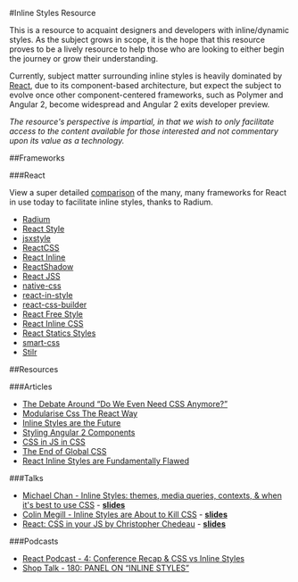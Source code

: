 #Inline Styles Resource

This is a resource to acquaint designers and developers with inline/dynamic styles. As the subject grows in scope, it is the hope that this resource proves to be a lively resource to help those who are looking to either begin the journey or grow their understanding.

Currently, subject matter surrounding inline styles is heavily dominated by [React](http://facebook.github.io/react/), due to its component-based architecture, but expect the subject to evolve once other component-centered frameworks, such as Polymer and Angular 2, become widespread and Angular 2 exits developer preview.

*The resource's perspective is impartial, in that we wish to only facilitate access to the content available for those interested and not commentary upon its value as a technology.*

##Frameworks

###React

View a super detailed [comparison](https://github.com/FormidableLabs/radium/blob/master/docs/comparison/README.md) of the many, many frameworks for React in use today to facilitate inline styles, thanks to Radium.

* [Radium](http://projects.formidablelabs.com/radium/)
* [React Style](https://github.com/js-next/react-style)
* [jsxstyle](https://github.com/petehunt/jsxstyle)
* [ReactCSS](https://github.com/casesandberg/reactcss)
* [React Inline](https://github.com/martinandert/react-inline)
* [ReactShadow](https://github.com/Wildhoney/ReactShadow)
* [React JSS](https://github.com/jsstyles/react-jss)
* [native-css](https://github.com/raphamorim/native-css)
* [react-in-style](https://github.com/ericwooley/react-in-style)
* [react-css-builder](https://github.com/jhudson8/react-css-builder)
* [React Free Style](https://github.com/blakeembrey/react-free-style)
* [React Inline CSS](https://github.com/RickWong/react-inline-css)
* [React Statics Styles](https://github.com/elierotenberg/react-statics-styles)
* [smart-css](https://github.com/hackhat/smart-css)
* [Stilr](https://github.com/kodyl/stilr)

##Resources

###Articles

* [The Debate Around “Do We Even Need CSS Anymore?”](https://css-tricks.com/the-debate-around-do-we-even-need-css-anymore/)
* [Modularise Css The React Way](https://medium.com/@jviereck/modularise-css-the-react-way-1e817b317b04)
* [Inline Styles are the Future](http://formidablelabs.com/blog/2015/03/01/launching-radium/)
* [Styling Angular 2 Components](http://blog.thoughtram.io/angular/2015/06/25/styling-angular-2-components.html)
* [CSS in JS in CSS](http://blog.namangoel.com/css-in-js-in-css)
* [The End of Global CSS](https://medium.com/seek-ui-engineering/the-end-of-global-css-90d2a4a06284)
* [React Inline Styles are Fundamentally Flawed](https://byjoeybaker.com/react-inline-styles)

###Talks

* [Michael Chan - Inline Styles: themes, media queries, contexts, & when it's best to use CSS](https://www.youtube.com/watch?v=ERB1TJBn32c) - **[slides](https://speakerdeck.com/chantastic/inline-styles-react-europe)**
* [Colin Megill - Inline Styles are About to Kill CSS](https://www.youtube.com/watch?v=NoaxsCi13yQ) - **[slides](https://docs.google.com/presentation/d/1pL8e2OC8iDUWCvGkixYB18bRXjiVRmSgwiWoxiQN3vQ)**
* [React: CSS in your JS by Christopher Chedeau](https://vimeo.com/116209150) - **[slides](https://speakerdeck.com/vjeux/react-css-in-js)**

###Podcasts

* [React Podcast - 4: Conference Recap & CSS vs Inline Styles](http://reactpodcast.com/2015/08/4-conference-recap-css-vs-inline-styles/)
* [Shop Talk - 180: PANEL ON “INLINE STYLES”](http://shoptalkshow.com/episodes/180-panel-on-inline-styles/)

